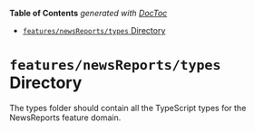 <!-- START doctoc generated TOC please keep comment here to allow auto update -->
<!-- DON'T EDIT THIS SECTION, INSTEAD RE-RUN doctoc TO UPDATE -->

**Table of Contents** _generated with [DocToc](https://github.com/thlorenz/doctoc)_

- [`features/newsReports/types` Directory](#featuresnewsreportstypes-directory)

<!-- END doctoc generated TOC please keep comment here to allow auto update -->

# `features/newsReports/types` Directory

The types folder should contain all the TypeScript types for the NewsReports feature domain.
